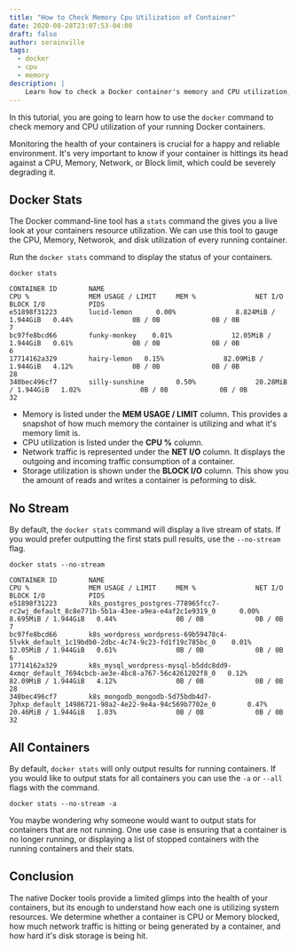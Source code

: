 ```yaml
---
title: "How to Check Memory Cpu Utilization of Container"
date: 2020-08-28T23:07:53-04:00
draft: false
author: serainville
tags:
  - docker
  - cpu
  - memory
description: |
    Learn how to check a Docker container's memory and CPU utilization, as well as network traffic and disk I/O to ensure everything is running fine.
---
```


In this tutorial, you are going to learn how to use the `docker` command to check memory and CPU utilization of your running Docker containers.

Monitoring the health of your containers is crucial for a happy and reliable environment. It's very important to know if your container is hittings its head against a CPU, Memory, Network, or Block limit, which could be severely degrading it. 

## Docker Stats
The Docker command-line tool has a `stats` command the gives you a live look at your containers resource utilization. We can use this tool to gauge the CPU, Memory, Networok, and disk utilization of every running  container.

Run the `docker stats` command to display the status of your containers.

```shell
docker stats
```
```shell
CONTAINER ID        NAME                                                                                       CPU %               MEM USAGE / LIMIT     MEM %               NET I/O             BLOCK I/O           PIDS
e51898f31223        lucid-lemon      0.00%               8.824MiB / 1.944GiB   0.44%               0B / 0B             0B / 0B             7
bc97fe8bcd66        funky-monkey    0.01%               12.05MiB / 1.944GiB   0.61%               0B / 0B             0B / 0B             6
17714162a329        hairy-lemon   0.15%               82.09MiB / 1.944GiB   4.12%               0B / 0B             0B / 0B             28
340bec496cf7        silly-sunshine        0.50%               20.28MiB / 1.944GiB   1.02%               0B / 0B             0B / 0B             32
```

* Memory is listed under the **MEM USAGE / LIMIT** column. This provides a snapshot of how much memory the container is utilizing and what it's memory limit is.
* CPU utilization is listed under the **CPU %** column.
* Network traffic is represented under the **NET I/O** column. It displays the outgoing and incoming traffic consumption of a container.
* Storage utilization is shown under the **BLOCK I/O** column. This show you the amount of reads and writes a container is peforming to disk.

## No Stream
By default, the `docker stats` command will display a live stream of stats. If you would prefer outputting the first stats pull results, use the `--no-stream` flag.

```shell
docker stats --no-stream
```
```
CONTAINER ID        NAME                                                                                       CPU %               MEM USAGE / LIMIT     MEM %               NET I/O             BLOCK I/O           PIDS
e51898f31223        k8s_postgres_postgres-778965fcc7-rc2wj_default_8c8e771b-5b1a-43ee-a9ea-e4af2c1e9319_0      0.00%               8.695MiB / 1.944GiB   0.44%               0B / 0B             0B / 0B             7
bc97fe8bcd66        k8s_wordpress_wordpress-69b59478c4-5lvkk_default_1c19bdb0-2dbc-4c74-9c23-fd1f19c785bc_0    0.01%               12.05MiB / 1.944GiB   0.61%               0B / 0B             0B / 0B             6
17714162a329        k8s_mysql_wordpress-mysql-b5ddc8dd9-4xmqr_default_7694cbcb-ae3e-4bc8-a767-56c4261202f8_0   0.12%               82.09MiB / 1.944GiB   4.12%               0B / 0B             0B / 0B             28
340bec496cf7        k8s_mongodb_mongodb-5d75bdb4d7-7phxp_default_14986721-98a2-4e22-9e4a-94c569b7702e_0        0.47%               20.46MiB / 1.944GiB   1.03%               0B / 0B             0B / 0B             32
```

## All Containers
By default, `docker stats` will only output results for running containers. If you would like to output stats for all containers you can use the `-a` or `--all` flags with the command.

```shell
docker stats --no-stream -a
```

You maybe wondering why someone would want to output stats for containers that are not running. One use case is ensuring that a container is no longer running, or displaying a list of stopped containers with the running containers and their stats.

## Conclusion
The native Docker tools provide a limited glimps into the health of your containers, but its enough to understand how each one is utilizing system resources. We determine whether a container is CPU or Memory blocked, how much network traffic is hitting or being generated by a container, and how hard it's disk storage is being hit.
